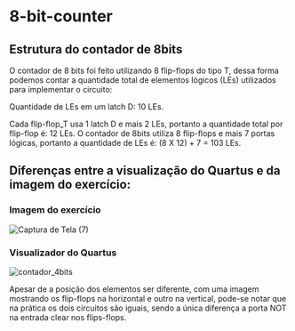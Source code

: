 8-bit-counter
=============

## Estrutura do contador de 8bits

O contador de 8 bits foi feito utilizando 8 flip-flops do tipo T, dessa forma podemos contar a quantidade total de elementos lógicos (LEs) utilizados para implementar o circuito:

Quantidade de LEs em um latch D: 10 LEs.

Cada flip-flop_T usa 1 latch D e mais 2 LEs, portanto a quantidade total por flip-flop é: 12 LEs.
O contador de 8bits utiliza 8 flip-flops e mais 7 portas lógicas, portanto a quantidade de LEs é: (8 X 12) + 7 = 103 LEs.

## Diferenças entre a visualização do Quartus e da imagem do exercício:

### Imagem do exercício
![Captura de Tela (7)](https://github.com/user-attachments/assets/8c9d1a03-10fa-4c4e-851b-b685676b58fb)

### Visualizador do Quartus
![contador_4bits](https://github.com/user-attachments/assets/607ae153-d575-4d4d-a8a1-1a5e968b4e3d)

Apesar de a posição dos elementos ser diferente, com uma imagem mostrando os flip-flops na horizontal e outro na vertical, pode-se notar que na prática os dois circuitos são iguais, sendo a única diferença a porta NOT na entrada clear nos flips-flops.
